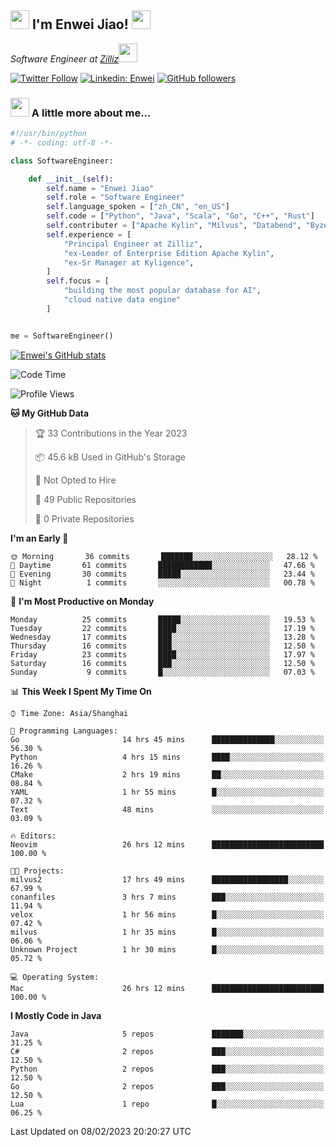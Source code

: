 <h2><img src="https://emojis.slackmojis.com/emojis/images/1531849430/4246/blob-sunglasses.gif?1531849430" width="30"/> I'm  Enwei Jiao! <img src="https://media.giphy.com/media/juBt25nT1KGys/giphy.gif" width=30> </h2>
<!-- <img align='right' src="https://media.giphy.com/media/M9gbBd9nbDrOTu1Mqx/giphy.gif" width="230"> -->
<p><em>Software Engineer at <a href="https://zilliz.com/">Zilliz</a><img src="https://media.giphy.com/media/WUlplcMpOCEmTGBtBW/giphy.gif" width="30"></em></p>

[![Twitter Follow](https://img.shields.io/twitter/follow/misteranmol?label=Follow)](https://twitter.com/intent/follow?screen_name=EnweiJiao)
[![Linkedin: Enwei](https://img.shields.io/badge/-enwei-blue?style=&logo=Linkedin&logoColor=white&link=https://www.linkedin.com/in/enwei-jiao-41192a97)](https://www.linkedin.com/in/enwei-jiao-41192a97/)
[![GitHub followers](https://img.shields.io/github/followers/jiaoew1991?label=Follow&style=social)](https://github.com/jiaoew1991)


### <img src="https://media.giphy.com/media/VgCDAzcKvsR6OM0uWg/giphy.gif" width="30"> A little more about me...  

```python
#!/usr/bin/python
# -*- coding: utf-8 -*-

class SoftwareEngineer:

    def __init__(self):
        self.name = "Enwei Jiao"
        self.role = "Software Engineer"
        self.language_spoken = ["zh_CN", "en_US"]
        self.code = ["Python", "Java", "Scala", "Go", "C++", "Rust"]
        self.contributer = ["Apache Kylin", "Milvus", "Databend", "Byzer-Lang"]
        self.experience = [
            "Principal Engineer at Zilliz",
            "ex-Leader of Enterprise Edition Apache Kylin",
            "ex-Sr Manager at Kyligence",
        ]
        self.focus = [
            "building the most popular database for AI",
            "cloud native data engine"
        ]


me = SoftwareEngineer()
```

[![Enwei's GitHub stats](https://github-readme-stats.vercel.app/api?username=jiaoew1991&count_private=true&show_icons=true)](https://github.com/jiaoew1991/jiaoew1991)

<!-- [![Top Langs](https://github-readme-stats.vercel.app/api/top-langs/?username=jiaoew1991&layout=compact)](https://github.com/jiaoew1991/jiaoew1991) -->

<!--START_SECTION:waka-->
![Code Time](http://img.shields.io/badge/Code%20Time-492%20hrs%2011%20mins-blue)

![Profile Views](http://img.shields.io/badge/Profile%20Views-0-blue)

**🐱 My GitHub Data** 

> 🏆 33 Contributions in the Year 2023
 > 
> 📦 45.6 kB Used in GitHub's Storage 
 > 
> 🚫 Not Opted to Hire
 > 
> 📜 49 Public Repositories 
 > 
> 🔑 0 Private Repositories  
 > 
**I'm an Early 🐤** 

```text
🌞 Morning       36 commits       ███████░░░░░░░░░░░░░░░░░░   28.12 % 
🌆 Daytime       61 commits       ████████████░░░░░░░░░░░░░   47.66 % 
🌃 Evening       30 commits       █████░░░░░░░░░░░░░░░░░░░░   23.44 % 
🌙 Night          1 commits       ░░░░░░░░░░░░░░░░░░░░░░░░░   00.78 % 

```
📅 **I'm Most Productive on Monday** 

```text
Monday          25 commits       █████░░░░░░░░░░░░░░░░░░░░   19.53 % 
Tuesday         22 commits       ████░░░░░░░░░░░░░░░░░░░░░   17.19 % 
Wednesday       17 commits       ███░░░░░░░░░░░░░░░░░░░░░░   13.28 % 
Thursday        16 commits       ███░░░░░░░░░░░░░░░░░░░░░░   12.50 % 
Friday          23 commits       ████░░░░░░░░░░░░░░░░░░░░░   17.97 % 
Saturday        16 commits       ███░░░░░░░░░░░░░░░░░░░░░░   12.50 % 
Sunday           9 commits       █░░░░░░░░░░░░░░░░░░░░░░░░   07.03 % 

```


📊 **This Week I Spent My Time On** 

```text
⌚︎ Time Zone: Asia/Shanghai

💬 Programming Languages: 
Go                       14 hrs 45 mins      ██████████████░░░░░░░░░░░   56.30 % 
Python                   4 hrs 15 mins       ████░░░░░░░░░░░░░░░░░░░░░   16.26 % 
CMake                    2 hrs 19 mins       ██░░░░░░░░░░░░░░░░░░░░░░░   08.84 % 
YAML                     1 hr 55 mins        █░░░░░░░░░░░░░░░░░░░░░░░░   07.32 % 
Text                     48 mins             ░░░░░░░░░░░░░░░░░░░░░░░░░   03.09 % 

🔥 Editors: 
Neovim                   26 hrs 12 mins      █████████████████████████   100.00 % 

🐱‍💻 Projects: 
milvus2                  17 hrs 49 mins      █████████████████░░░░░░░░   67.99 % 
conanfiles               3 hrs 7 mins        ███░░░░░░░░░░░░░░░░░░░░░░   11.94 % 
velox                    1 hr 56 mins        █░░░░░░░░░░░░░░░░░░░░░░░░   07.42 % 
milvus                   1 hr 35 mins        █░░░░░░░░░░░░░░░░░░░░░░░░   06.06 % 
Unknown Project          1 hr 30 mins        █░░░░░░░░░░░░░░░░░░░░░░░░   05.72 % 

💻 Operating System: 
Mac                      26 hrs 12 mins      █████████████████████████   100.00 % 

```

**I Mostly Code in Java** 

```text
Java                     5 repos             ███████░░░░░░░░░░░░░░░░░░   31.25 % 
C#                       2 repos             ███░░░░░░░░░░░░░░░░░░░░░░   12.50 % 
Python                   2 repos             ███░░░░░░░░░░░░░░░░░░░░░░   12.50 % 
Go                       2 repos             ███░░░░░░░░░░░░░░░░░░░░░░   12.50 % 
Lua                      1 repo              █░░░░░░░░░░░░░░░░░░░░░░░░   06.25 % 

```



 Last Updated on 08/02/2023 20:20:27 UTC
<!--END_SECTION:waka-->
